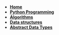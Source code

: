 <!-- _navbar.md -->
*  **[Home](README.md)**
*  **[Python Programming](python-programming.md)**
*  **[Algorithms](algorithms.md)**
*  **[Data structures](data-structures.md)**
*  **[Abstract Data Types](adt.md)**
